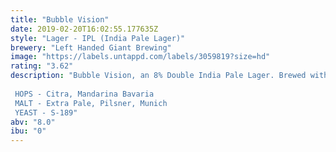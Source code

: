 ```yaml
---
title: "Bubble Vision"
date: 2019-02-20T16:02:55.177635Z
style: "Lager - IPL (India Pale Lager)"
brewery: "Left Handed Giant Brewing"
image: "https://labels.untappd.com/labels/3059819?size=hd"
rating: "3.62"
description: "Bubble Vision, an 8% Double India Pale Lager. Brewed with heaps of Citra and Mandarina Bavaria this guy brings together dank green hops, marmalade bitterness, a clean finish and a good long time lagering over the Christmas period.   HOPS - Citra, Mandarina Bavaria MALT - Extra Pale, Pilsner, Munich YEAST - S-189"
abv: "8.0"
ibu: "0"
---
```

